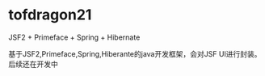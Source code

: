 tofdragon21
===========

JSF2 + Primeface + Spring + Hibernate

基于JSF2,Primeface,Spring,Hiberante的java开发框架，会对JSF UI进行封装。后续还在开发中
